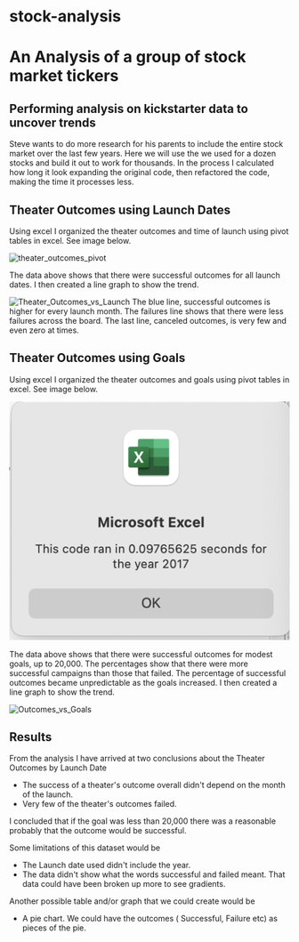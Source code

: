 # stock-analysis
# An Analysis of a group of stock market tickers
Performing analysis on kickstarter data to uncover trends
---

Steve wants to do more research for his parents to include the entire stock market over the last few years. Here we will use the we used for a dozen stocks and build it out to work for thousands.  In the process I calculated how long it look expanding the original code, then refactored the code, making the time it processes less.
## Theater Outcomes using Launch Dates

Using excel I organized the theater outcomes and time of launch using pivot tables in excel. See image below.

![theater_outcomes_pivot](/theater_outcomes_pivot.png)

The data above shows that there were successful outcomes for all launch dates. I then created a line graph to show the trend.


![Theater_Outcomes_vs_Launch](/resources/Theater_Outcomes_vs_Launch.png)
The blue line, successful outcomes is higher for every launch month.  The failures line shows that there were less failures across the board.  The last line, canceled outcomes, is very few and even zero at times.

## Theater Outcomes using Goals

Using excel I organized the theater outcomes and goals using pivot tables in excel. See image below.

![VBA_Challenge_2017](/Resources_VBA/VBA_Challenge_2017.png)


The data above shows that there were successful outcomes for modest goals, up to 20,000. The percentages show that there were more successful campaigns than those that failed. The percentage of successful outcomes became unpredictable as the goals increased.  I then created a line graph to show the trend.

![Outcomes_vs_Goals](/resources/Outcomes_vs_Goals.png)

## Results

From the analysis I have arrived at two conclusions about the Theater Outcomes by Launch Date
   - The success of a theater's outcome overall didn't depend on the month of the launch.
   - Very few of the theater's outcomes failed.  

I concluded that if the goal was less than 20,000 there was a reasonable probably that the outcome would be successful.
  
Some limitations of this dataset would be
   - The Launch date used didn't include the year.
   - The data didn't show what the words successful and failed meant.  That data could have been broken up more to see gradients.

Another possible table and/or graph that we could create would be 
   -  A pie chart.  We could have the outcomes ( Successful, Failure etc) as pieces of the pie.
  






